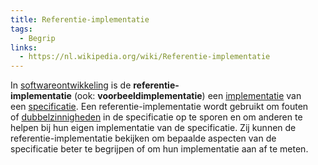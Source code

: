 ```yaml
---
title: Referentie-implementatie
tags:
  - Begrip
links:
  - https://nl.wikipedia.org/wiki/Referentie-implementatie
---
```

In [softwareontwikkeling](https://nl.wikipedia.org/wiki/Softwareontwikkeling "Softwareontwikkeling") is de **referentie-implementatie** (ook: **voorbeeldimplementatie**) een [implementatie](https://nl.wikipedia.org/wiki/Implementatie "Implementatie") van een [specificatie](https://nl.wikipedia.org/w/index.php?title=Specificatie&action=edit&redlink=1 "Specificatie (de pagina bestaat niet)"). Een referentie-implementatie wordt gebruikt om fouten of [dubbelzinnigheden](https://nl.wikipedia.org/wiki/Ambigu%C3%AFteit "Ambiguïteit") in de specificatie op te sporen en om anderen te helpen bij hun eigen implementatie van de specificatie. Zij kunnen de referentie-implementatie bekijken om bepaalde aspecten van de specificatie beter te begrijpen of om hun implementatie aan af te meten.